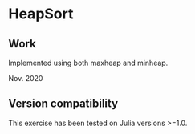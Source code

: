 # HeapSort

## Work
Implemented using both maxheap and minheap.

Nov. 2020

## Version compatibility
This exercise has been tested on Julia versions >=1.0.
